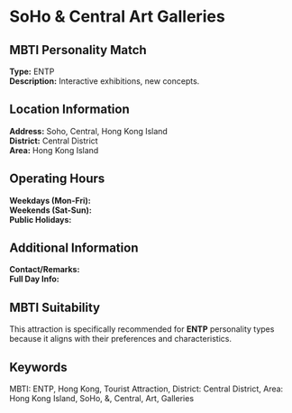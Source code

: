 # SoHo & Central Art Galleries

## MBTI Personality Match
**Type:** ENTP  
**Description:** Interactive exhibitions, new concepts.

## Location Information
**Address:** Soho, Central, Hong Kong Island  
**District:** Central District  
**Area:** Hong Kong Island

## Operating Hours
**Weekdays (Mon-Fri):**   
**Weekends (Sat-Sun):**   
**Public Holidays:** 

## Additional Information
**Contact/Remarks:**   
**Full Day Info:** 

## MBTI Suitability
This attraction is specifically recommended for **ENTP** personality types because it aligns with their preferences and characteristics.

## Keywords
MBTI: ENTP, Hong Kong, Tourist Attraction, District: Central District, Area: Hong Kong Island, SoHo, &, Central, Art, Galleries
